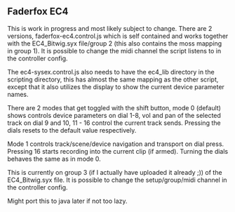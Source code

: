 ## Faderfox EC4

This is work in progress and most likely subject to change.
There are 2 versions, faderfox-ec4.control.js which is self contained and works together with the EC4_Bitwig.syx file/group 2 (this also contains the moss mapping in group 1). It is possible to change the midi channel the script listens to in the controller config.

The ec4-sysex.control.js also needs to have the ec4_lib directory in the scripting directory, this has almost the same mapping as the other script, except that it also utilizes the display to show the current device parameter names. 

There are 2 modes that get toggled with the shift button, mode 0 (default) shows controls device parameters on dial 1-8, vol and pan of the selected track on dial 9 and 10, 11 - 16 control the current track sends. Pressing the dials resets to the default value respectively.

Mode 1 controls track/scene/device navigation and transport on dial press. Pressing 16 starts recording into the current clip (if armed).
Turning the dials behaves the same as in mode 0.

This is currently on group 3 (if I actually have uploaded it already ;)) of the EC4_Bitwig.syx file.
It is possible to change the setup/group/midi channel in the controller config.

Might port this to java later if not too lazy.

